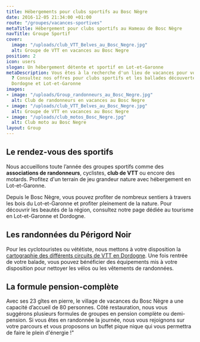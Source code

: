 ```yaml
---
title: Hébergements pour clubs sportifs au Bosc Nègre
date: 2016-12-05 21:34:00 +01:00
route: "/groupes/vacances-sportives"
metaTitle: Hébergement pour clubs sportifs au Hameau de Bosc Nègre
navTitle: Groupe Sportif
cover:
  image: "/uploads/club_VTT_Belves_au_Bosc_Negre.jpg"
  alt: Groupe de VTT en vacances au Bosc Negre
position: 2
icon: users
slogan: Un hébergement détente et sportif en Lot-et-Garonne
metaDescription: Vous êtes à la recherche d'un lieu de vacances pour votre club sportif
  ? Consultez nos offres pour clubs sportifs et les ballades découvertes de la région
  Dordogne et Lot-et-Garonne
images:
- image: "/uploads/Group_randonneurs_au_Bosc_Negre.jpg"
  alt: Club de randonneurs en vacances au Bosc Negre
- image: "/uploads/club_VTT_Belves_au_Bosc_Negre.jpg"
  alt: Groupe de VTT en vacances au Bosc Negre
- image: "/uploads/club_motos_Bosc_Negre.jpg"
  alt: Club moto au Bosc Negre
layout: Group
---
```


## Le rendez-vous des sportifs

Nous accueillons toute l’année des groupes sportifs comme des **associations de randonneurs**, cyclistes, **club de VTT** ou encore des motards. Profitez d'un terrain de jeu grandeur nature avec hébergement en Lot-et-Garonne.

Depuis le Bosc Nègre, vous pouvez profiter de nombreux sentiers à travers les bois du Lot-et-Garonne et profiter pleinement de la nature. Pour découvrir les beautés de la région, consultez notre page dédiée au tourisme en Lot-et-Garonne et Dordogne.

## Les randonnées du Périgord Noir

Pour les cyclotouristes ou vététiste, nous mettons à votre disposition la [cartographie des différents circuits de VTT en Dordogne](http://hameauboscnegre.blogspot.fr/p/nous-proposons-de-traverser-notre-pays.html). Une fois rentrée de votre balade, vous pouvez bénéficier des équipements mis à votre disposition pour nettoyer les vélos ou les vêtements de randonnées.

## La formule pension-complète

Avec ses 23 gîtes en pierre, le village de vacances du Bosc Nègre a une capacité d’accueil de 80 personnes. Côté restauration, nous vous suggérons plusieurs formules de groupes en pension complète ou demi-pension. Si vous êtes en randonnée la journée, nous vous rejoignons sur votre parcours et vous proposons un buffet pique nique qui vous permettra de faire le plein d'énergie !"
